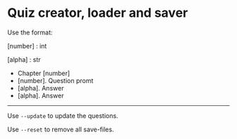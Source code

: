 # Quiz creator, loader and saver

Use the format:

[number] : int

[alpha] : str

* Chapter [number]
* [number]. Question promt
* [alpha]. Answer
* [alpha]. Answer

---

Use `--update` to update the questions.

Use `--reset` to remove all save-files.
